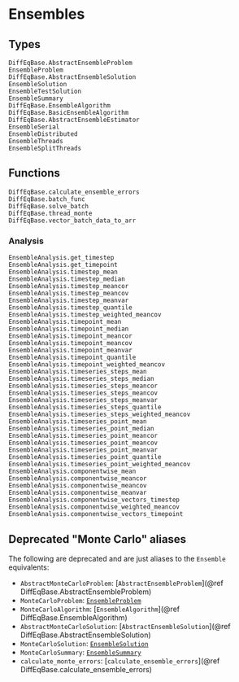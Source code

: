 # Ensembles


## Types

```@docs
DiffEqBase.AbstractEnsembleProblem
EnsembleProblem
DiffEqBase.AbstractEnsembleSolution
EnsembleSolution
EnsembleTestSolution
EnsembleSummary
DiffEqBase.EnsembleAlgorithm
DiffEqBase.BasicEnsembleAlgorithm
DiffEqBase.AbstractEnsembleEstimator
EnsembleSerial
EnsembleDistributed
EnsembleThreads
EnsembleSplitThreads
```


## Functions

```@docs
DiffEqBase.calculate_ensemble_errors
DiffEqBase.batch_func
DiffEqBase.solve_batch
DiffEqBase.thread_monte
DiffEqBase.vector_batch_data_to_arr
```

### Analysis

```@docs
EnsembleAnalysis.get_timestep
EnsembleAnalysis.get_timepoint
EnsembleAnalysis.timestep_mean
EnsembleAnalysis.timestep_median
EnsembleAnalysis.timestep_meancor
EnsembleAnalysis.timestep_meancov
EnsembleAnalysis.timestep_meanvar
EnsembleAnalysis.timestep_quantile
EnsembleAnalysis.timestep_weighted_meancov
EnsembleAnalysis.timepoint_mean
EnsembleAnalysis.timepoint_median
EnsembleAnalysis.timepoint_meancor
EnsembleAnalysis.timepoint_meancov
EnsembleAnalysis.timepoint_meanvar
EnsembleAnalysis.timepoint_quantile
EnsembleAnalysis.timepoint_weighted_meancov
EnsembleAnalysis.timeseries_steps_mean
EnsembleAnalysis.timeseries_steps_median
EnsembleAnalysis.timeseries_steps_meancor
EnsembleAnalysis.timeseries_steps_meancov
EnsembleAnalysis.timeseries_steps_meanvar
EnsembleAnalysis.timeseries_steps_quantile
EnsembleAnalysis.timeseries_steps_weighted_meancov
EnsembleAnalysis.timeseries_point_mean
EnsembleAnalysis.timeseries_point_median
EnsembleAnalysis.timeseries_point_meancor
EnsembleAnalysis.timeseries_point_meancov
EnsembleAnalysis.timeseries_point_meanvar
EnsembleAnalysis.timeseries_point_quantile
EnsembleAnalysis.timeseries_point_weighted_meancov
EnsembleAnalysis.componentwise_mean
EnsembleAnalysis.componentwise_meancor
EnsembleAnalysis.componentwise_meancov
EnsembleAnalysis.componentwise_meanvar
EnsembleAnalysis.componentwise_vectors_timestep
EnsembleAnalysis.componentwise_weighted_meancov
EnsembleAnalysis.componentwise_vectors_timepoint
```


## Deprecated "Monte Carlo" aliases

The following are deprecated and are just aliases to the `Ensemble` equivalents:

* `AbstractMonteCarloProblem`: [`AbstractEnsembleProblem`](@ref DiffEqBase.AbstractEnsembleProblem)
* `MonteCarloProblem`: [`EnsembleProblem`](@ref)
* `MonteCarloAlgorithm`: [`EnsembleAlgorithm`](@ref DiffEqBase.EnsembleAlgorithm)
* `AbstractMonteCarloSolution`: [`AbstractEnsembleSolution`](@ref DiffEqBase.AbstractEnsembleSolution)
* `MonteCarloSolution`: [`EnsembleSolution`](@ref)
* `MonteCarloSummary`: [`EnsembleSummary`](@ref)
* `calculate_monte_errors`: [`calculate_ensemble_errors`](@ref DiffEqBase.calculate_ensemble_errors)
